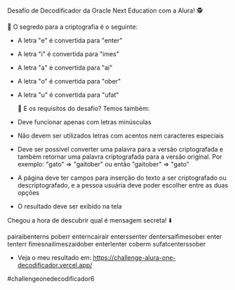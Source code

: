 Desafio de Decodificador da Oracle Next Education com a Alura! 🕵️

🔗 O segredo para a criptografia é o seguinte:

-   A letra "e" é convertida para "enter"
-   A letra "i" é convertida para "imes"
-   A letra "a" é convertida para "ai"
-   A letra "o" é convertida para "ober"
-   A letra "u" é convertida para "ufat"

    📝 E os requisitos do desafio? Temos também:

-   Deve funcionar apenas com letras minúsculas
-   Não devem ser utilizados letras com acentos nem caracteres especiais
-   Deve ser possível converter uma palavra para a versão criptografada e também retornar uma palavra criptografada para a versão original. Por exemplo: "gato" => "gaitober" ou então "gaitober" => "gato"
-   A página deve ter campos para inserção do texto a ser criptografado ou descriptografado, e a pessoa usuária deve poder escolher entre as duas opções
-   O resultado deve ser exibido na tela

Chegou a hora de descubrir qual é mensagem secreta! ⬇️

pairaibenterns poberr enterncairair enterssenter dentersaifimesober enter tenterr fimesnailimeszaidober enterlenter coberm sufatcenterssober

-   Veja o meu resultado em: https://challenge-alura-one-decodificador.vercel.app/

#challengeonedecodificador6

